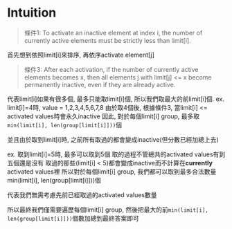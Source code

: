 # Intuition

> 條件1: To activate an inactive element at index i, the number of currently active elements must be strictly less than limit[i].

首先想到依照limit[i]來排序, 再依序activate element[j]


> 條件3: After each activation, if the number of currently active elements becomes x, then all elements j with limit[j] <= x become permanently inactive, even if they are already active.

代表limit[i]如果有很多個, 最多只能取limit[i]個, 所以我們取最大的前limit[i]個.
ex. limit[i]=4時, value = 1,2,3,4,5,6,7,8
由於取4個後, 根據條件3, 當limit[i] <= activated values時會永久inactive
因此, 對於每個limit[i] group, 最多取`min(limit[i], len(group[limit[i]]))`個

並且由於取到limit[i]時, 之前所有取過的都會變成inactive(但分數已經加總上去)

ex. 取到limit[i]=5時, 最多可以取到5個
取的過程不管總共的activated values有到五個還是沒有
取過的那些(limit[i] < 5)都會變成inactive而不計算在**currently** activated values裡
所以對於每個limit[i] group, 我們都可以取到最多合法數量min(limit[i], len(group[limit[i]]))個

代表我們無需考慮先前已經取過的activated values數量

所以最終我們僅需要遍歷每個limit[i] group, 然後把最大的前`min(limit[i], len(group[limit[i]]))`個數加總到最終答案即可